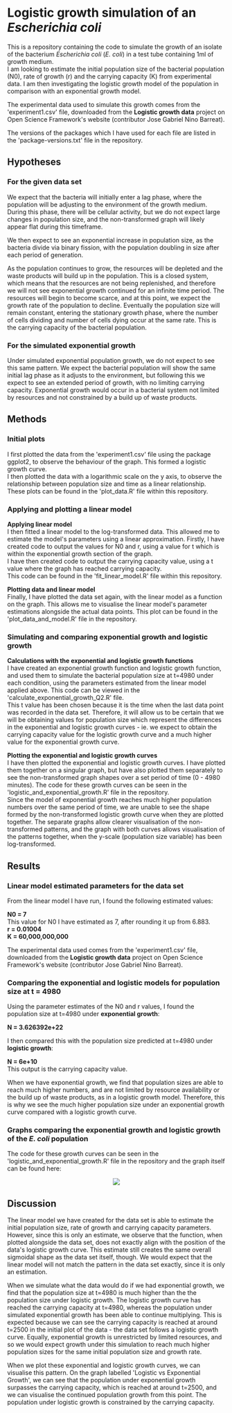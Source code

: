 # Logistic growth simulation of an *Escherichia coli*
This is a repository containing the code to simulate the growth of an isolate of the bacterium *Escherichia coli* (*E. coli*) in a test tube containing 1ml of growth medium.
<br>
I am looking to estimate the initial population size of the bacterial population (N0), rate of growth (r) and the carrying capacity (K) from experimental data. I am then investigating the logistic growth model of the population in comparison with an exponential growth model.

The experimental data used to simulate this growth comes from the 'experiment1.csv' file, downloaded from the **Logistic growth data** project on Open Science Framework's website (contributor Jose Gabriel Nino Barreat).

The versions of the packages which I have used for each file are listed in the 'package-versions.txt' file in the repository.


## Hypotheses
### For the given data set
We expect that the bacteria will initially enter a lag phase, where the population will be adjusting to the environment of the growth medium. During this phase, there will be cellular activity, but we do not expect large changes in population size, and the non-transformed graph will likely appear flat during this timeframe.

We then expect to see an exponential increase in population size, as the bacteria divide via binary fission, with the population doubling in size after each period of generation.

As the population continues to grow, the resources will be depleted and the waste products will build up in the population. This is a closed system, which means that the resources are not being replenished, and therefore we will not see exponential growth continued for an infinite time period. The resources will begin to become scarce, and at this point, we expect the growth rate of the population to decline. Eventually the population size will remain constant, entering the stationary growth phase, where the number of cells dividing and number of cells dying occur at the same rate. This is the carrying capacity of the bacterial population.

### For the simulated exponential growth
Under simulated exponential population growth, we do not expect to see this same pattern. We expect the bacterial population will show the same initial lag phase as it adjusts to the environment, but following this we expect to see an extended period of growth, with no limiting carrying capacity. Exponential growth would occur in a bacterial system not limited by resources and not constrained by a build up of waste products.

## Methods
### Initial plots
I first plotted the data from the 'experiment1.csv' file using the package ggplot2, to observe the behaviour of the graph. This formed a logistic growth curve.
<br>
I then plotted the data with a logarithmic scale on the y axis, to observe the relationship between population size and time as a linear relationship. 
<br>
These plots can be found in the 'plot_data.R' file within this repository. 

### Applying and plotting a linear model
**Applying linear model**
<br>
I then fitted a linear model to the log-transformed data. This allowed me to estimate the model's parameters using a linear approximation. Firstly, I have created code to output the values for N0 and r, using a value for t which is within the exponential growth section of the graph.
<br>
I have then created code to output the carrying capacity value, using a t value where the graph has reached carrying capacity.
<br>
This code can be found in the 'fit_linear_model.R' file within this repository.

**Plotting data and linear model**
<br>
Finally, I have plotted the data set again, with the linear model as a function on the graph. This allows me to visualise the linear model's parameter estimations alongside the actual data points. This plot can be found in the 'plot_data_and_model.R' file in the repository.

### Simulating and comparing exponential growth and logistic growth
**Calculations with the exponential and logistic growth functions**
<br>
I have created an exponential growth function and logistic growth function, and used them to simulate the bacterial population size at t=4980 under each condition, using the parameters estimated from the linear model applied above. This code can be viewed in the 'calculate_exponential_growth_Q2.R' file.
<br>
This t value has been chosen because it is the time when the last data point was recorded in the data set. Therefore, it will allow us to be certain that we will be obtaining values for population size which represent the differences in the exponential and logistic growth curves - ie. we expect to obtain the carrying capacity value for the logistic growth curve and a much higher value for the exponential growth curve.

**Plotting the exponential and logistic growth curves**
<br>
I have then plotted the exponential and logistic growth curves. I have plotted them together on a singular graph, but have also plotted them separately to see the non-transformed graph shapes over a set period of time (0 - 4980 minutes). The code for these growth curves can be seen in the 'logistic_and_exponential_growth.R' file in the repository.
<br>
Since the model of exponential growth reaches much higher population numbers over the same period of time, we are unable to see the shape formed by the non-transformed logistic growth curve when they are plotted together. The separate graphs allow clearer visualisation of the non-transformed patterns, and the graph with both curves allows visualisation of the patterns together, when the y-scale (population size variable) has been log-transformed.


## Results
### Linear model estimated parameters for the data set
From the linear model I have run, I found the following estimated values:

**N0 = 7**
<br>
This value for N0 I have estimated as 7, after rounding it up from 6.883.
<br>
**r = 0.01004**
<br>
**K = 60,000,000,000**

The experimental data used comes from the 'experiment1.csv' file, downloaded from the **Logistic growth data** project on Open Science Framework's website (contributor Jose Gabriel Nino Barreat).

### Comparing the exponential and logistic models for population size at t = 4980
Using the parameter estimates of the N0 and r values, I found the population size at t=4980 under **exponential growth**:

**N = 3.626392e+22**


I then compared this with the population size predicted at t=4980 under **logistic growth**:

**N = 6e+10**
<br>
This output is the carrying capacity value.

When we have exponential growth, we find that population sizes are able to reach much higher numbers, and are not limited by resource availability or the build up of waste products, as in a logistic growth model. Therefore, this is why we see the much higher population size under an exponential growth curve compared with a logistic growth curve.


### Graphs comparing the exponential growth and logistic growth of the *E. coli* population
The code for these growth curves can be seen in the 'logistic_and_exponential_growth.R' file in the repository and the graph itself can be found here:

  <p align="center">
     <img src="https://github.com/amccarthykerrigan/logistic_growth/blob/eae22840c2ca41bd69f241428698e76a03b19e22/logistic_and_exponential_growth_graphs.jpeg">
  </p> 



## Discussion
The linear model we have created for the data set is able to estimate the initial population size, rate of growth and carrying capacity parameters. However, since this is only an estimate, we observe that the function, when plotted alongside the data set, does not exactly align with the position of the data's logistic growth curve. This estimate still creates the same overall sigmoidal shape as the data set itself, though. We would expect that the linear model will not match the pattern in the data set exactly, since it is only an estimation.

When we simulate what the data would do if we had exponential growth, we find that the population size at t=4980 is much higher than the the population size under logistic growth. The logistic growth curve has reached the carrying capacity at t=4980, whereas the population under simulated exponential growth has been able to continue multiplying. This is expected because we can see the carrying capacity is reached at around t=2500 in the initial plot of the data - the data set follows a logistic growth curve. Equally, exponential growth is unrestricted by limited resources, and so we would expect growth under this simulation to reach much higher population sizes for the same initial population size and growth rate.

When we plot these exponential and logistic growth curves, we can visualise this pattern. On the graph labelled 'Logistic vs Exponential Growth', we can see that the population under exponential growth surpasses the carrying capacity, which is reached at around t=2500, and we can visualise the continued population growth from this point. The population under logistic growth is constrained by the carrying capacity. 





